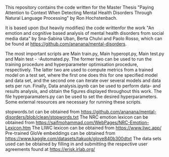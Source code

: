 This repository contains the code written for the Master Thesis "Paying Attention to Context When Detecting Mental Health Disorders Through Natural Language Processing" by Ron Hochstenbach.


It is based upon (but heavily modifies) the code writtenfor the work "An emotion and cognitive based analysis of mental health disorders from social media data" by Sna-Sabina Uban, Berta Chulvi and Paolo Rosso, which can be found at
https://github.com/ananana/mental-disorders.

The most important scripts are Main train.py, Main hyperopt.py, Main test.py and Main test - -Automated.py. The former two can be used to run the training procedure and hyperparameter optimisation procedure, respectively. The latter two are used to compute metrics from a trained model on a test set, where the first one does this for one specified model and data set, and the second one can iterate over several models and data sets per run. Finally, Data analysis.ipynb can be used to perform data- and results analysis, and obtain the figures displayed throughout this work. The file hyperparamaters.py can be used to set the desired hyperparameters. Some external resources are necessary for running these scripts.

stopwords.txt can be obtained from https://github.com/ananana/mental-disorders/blob/clean/stopwords.txt
The NRC emotion lexicon can be obtained from
        https://saifmohammad.com/WebPages/NRC-Emotion-Lexicon.htm
The LIWC lexicon can be obtained from
        https://www.liwc.app/
Pre-trained GloVe embeddings can be obtained from
        https://www.kaggle.com/datasets/takuok/glove840b300dtxt
The data sets used can be obtained by filling in and submitting the respective user agreements found at
    https://erisk.irlab.org/
